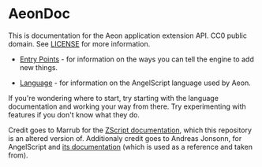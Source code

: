 # AeonDoc

This is documentation for the Aeon application extension API.
CC0 public domain. See [LICENSE](LICENSE.txt) for more information.

<!-- * [API](api.md) - for information on the interfaces provided by the Eternity Engine. This is itself a map of all of the API files. -->
* [Entry Points](entry.md) - for information on the ways you can tell the engine to add new things.
<!-- * [Glossary](glossary.md) - for miscallaneous information and concepts you should learn. This is itself a map of all of the glossary files. -->
* [Language](language.md) - for information on the AngelScript language used by Aeon.

If you're wondering where to start, try starting with the language
documentation and working your way from there. Try experimenting with
features if you don't know what they do.


Credit goes to Marrub for the [ZScript documentation](https://github.com/marrub--/zscript-doc),
which this repository is an altered version of.
Additionaly credit goes to Andreas Jonsonn, for AngelScript and [its
documentation](https://www.angelcode.com/angelscript/documentation.html)
(which is used as a reference and taken from).

<!-- EOF -->
